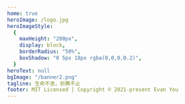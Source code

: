 ```yaml
---
home: true
heroImage: /logo.jpg
heroImageStyle:
  {
    maxHeight: "200px",
    display: block,
    borderRadius: "50%",
    boxShadow: "0 5px 18px rgba(0,0,0,0.2)",
  }
heroText: null
bgImage: "/banner2.png"
tagline: 生命不息，折腾不止
footer: MIT Licensed | Copyright © 2021-present Evan You
---
```

